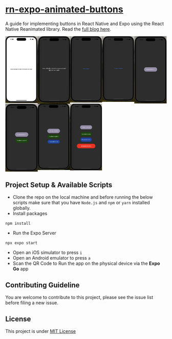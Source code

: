 # [rn-expo-animated-buttons](https://medium.com/devsorigin/crafting-accessible-and-animated-buttons-in-react-native-and-expo-app-a2633311c3bb)

A guide for implementing buttons in React Native and Expo using the React Native Reanimated library. Read the [full blog here](https://medium.com/devsorigin/crafting-accessible-and-animated-buttons-in-react-native-and-expo-app-a2633311c3bb).

<div style="display:flex; flex-direction:row; flex-wrap: wrap;">
  <img src="./screenshots/1.png" alt="Expo server started" width="20%" height="20%" />
  <img src="./screenshots/2.png" alt="Changed the default UI" width="20%" height="20%" />
  <img src="./screenshots/3.png" alt="Simple Button" width="20%" height="20%" />
  <img src="./screenshots/4.png" alt="Button Text changed" width="20%" height="20%" />
  <img src="./screenshots/5.png" alt="Add wrapper over the button" width="20%" height="20%" />
  <img src="./screenshots/6.png" alt="Add a Touchable button" width="20%" height="20%" />
  <img src="./screenshots/7.png" alt="Add a Pressable button" width="20%" height="20%" />
  <img src="./screenshots/8.png" alt="Add a red color animated button with react-native-reanimated" width="20%" height="20%" />
</div>

## Project Setup & Available Scripts

- Clone the repo on the local machine and before running the below scripts make sure that you have `Node.js` and `npm` or `yarn` installed globally.
- Install packages

``` shell
npm install
```

- Run the Expo Server

``` shell
npx expo start
```

- Open an iOS simulator to press `i`
- Open an Android emulator to press `a`
- Scan the QR Code to Run the app on the physical device via the **Expo Go** app

## Contributing Guideline

You are welcome to contribute to this project, please see the issue list before filing a new issue.

## License

This project is under [MIT License](./LICENSE)
